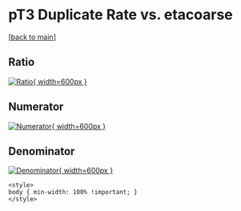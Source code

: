# pT3 Duplicate Rate vs. etacoarse

[[back to main](./)]



## Ratio

[![Ratio](../mtv/var/pT3_duplrate_etacoarse.png){ width=600px }](../mtv/var/pT3_duplrate_etacoarse.pdf)

## Numerator

[![Numerator](../mtv/num/pT3_duplrate_etacoarse_num0.png){ width=600px }](../mtv/num/pT3_duplrate_etacoarse_num0.pdf)

## Denominator

[![Denominator](../mtv/den/pT3_duplrate_etacoarse_den.png){ width=600px }](../mtv/den/pT3_duplrate_etacoarse_den.pdf)


``` {=html}
<style>
body { min-width: 100% !important; }
</style>
```
